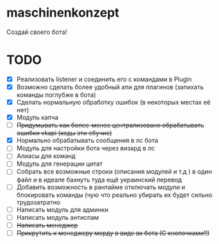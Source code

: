 # maschinenkonzept
Создай своего бота!

# TODO
- [x] Реализовать listener и соединить его с командами в Plugin
- [x] Возможно сделать более удобный апи для плагинов (запихать команды поглубже в бота)
- [x] Сделать нормальную обработку ошибок (в некоторых местах её нет)
- [x] Модуль капча
- [ ] ~~Придумывать как более-менее централизовано обрабатывать ошибки vkapi (коды эти ебучие)~~
- [x] Нормально обрабатывать сообщения в лс бота
- [ ] Модуль для настройки бота через визард в лс
- [ ] Алиасы для команд
- [ ] Модуль для генерации цитат
- [ ] Собрать все возможные строки (описания модулей и т.д ) в один файл и в идеале бахнуть туда ещё украинский перевод
- [ ] Добавить возможность в рантайме отключать модули и блокировать команды (чую что реально убирать их будет сильно трудозатратно
- [ ] Написать модуль для админки
- [ ] Написать модуль антиспам
- [ ] ~~Написать менеджер~~
- [ ] ~~Прикрутить к менеджеру морду в виде вк бота (С кнопочками!!)~~
